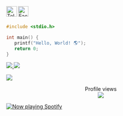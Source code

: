 

<!-- ### Hi there 👋 -->
<!-- ### Hello, World! 🌎 -->

<a href="https://t.me/starkdmi">
  <img align="left" alt="Telegram" width="28px" src="https://upload.wikimedia.org/wikipedia/commons/8/82/Telegram_logo.svg" />
</a>

<a href="https://www.facebook.com/starkdmi">
  <img align="left" alt="Facebook" width="28px" src="https://upload.wikimedia.org/wikipedia/commons/5/51/Facebook_f_logo_%282019%29.svg"/>
</a>

<!--<a href="https://www.instagram.com/starkdmi">
  <img align="left" alt="Instagram" width="22px" src="https://cdn.jsdelivr.net/npm/simple-icons@v3/icons/instagram.svg" />
</a>-->




</br>
</br>

```C
#include <stdio.h>

int main() {
   printf("Hello, World! 🌎");
   return 0;
}
```

<!--&theme=onedark "-->
<a href="https://github.com/starkdmi/README.md2">
  <img src="https://github-readme-stats.vercel.app/api/top-langs/?username=starkdmi&layout=compact&hide=Visual%20Basic,Logos,PHP" />
</a>

<a href="https://github.com/starkdmi/README.md">
   <img src="https://github-readme-stats.vercel.app/api?username=starkdmi&count_private=true&include_all_commits=true&hide_rank=true&line_height=22 &hide=contribs,prs,issues&show_icons=true&icon_color=3080ee" />
</a>

</br>
<p align="left">
  <img src="https://komarev.com/ghpvc/?username=starkdmi" />
</p>

<p align="center"> 
  Profile views<br>
  <img src="https://profile-counter.glitch.me/starkdmi/count.svg" />
</p>

<!-- Random Image -->
<!-- <img src="https://source.unsplash.com/random/800x400" /> -->

<!-- Random Fact -->
<!-- https://uselessfacts.jsph.pl/random.txt -->

<!-- Spotify -->
<a href="https://spotify-now-playing.vercel.app/api/spotify-now-playing">
  <img alt="Now playing Spotify" src="https://spotify-now-playing.vercel.app/api/spotify-now-playing"/>
</a>


<!--<a href="https://github.com/starkdmi/Multi-Messenger-Bot-2">
  <img align="left" src="https://github-readme-stats.vercel.app/api/pin/?username=starkdmi&repo=Multi-Messenger-Bot-2&show_owner=false" />
</a>-->


<!--<table cellspacing="0" cellpadding="0" style="border:none;border-collapse: collapse;">
  <tr>
    <th>
      <img align="left" src="https://github-readme-stats.vercel.app/api?username=starkdmi&count_private=true&include_all_commits=true&hide_rank=true&line_height=22&show_icons=true&hide=contribs,prs,issues" />
      </th>
    <th><img src="https://github-readme-stats.vercel.app/api/top-langs/?username=starkdmi&layout=compact&hide=Visual%20Basic,Logos,PHP" /></th> 
  </tr>
</table>-->



<!--<p align="left">
  <img src="https://komarev.com/ghpvc/?username=starkdmi" alt="reisub0" />
</p>-->

<!-- - ![#f03c15](https://placehold.it/150/ffffff/ff0000?text=hello) -->

<!--
![My github stats](https://github-readme-stats.vercel.app/api?username=starkdmi&theme=onedark&count_private=true&hide=contribs,prs)
[![Top Langs](https://github-readme-stats.vercel.app/api/top-langs/?username=starkdmi&layout=compact&hide=Visual%20Basic,Logos,PHP)](https://github.com/starkdmi) 
[![MultiMessengerBot](https://github-readme-stats.vercel.app/api/pin/?username=starkdmi&repo=Multi-Messenger-Bot-2&show_owner=true&theme=onedark)](https://github.com/starkdmi/Multi-Messenger-Bot-2) 
-->

<!--![Cover](https://raw.githubusercontent.com/starkdmi/starkdmi/master/poster.jpg)-->

<!--
**starkdmi/starkdmi** is a ✨ _special_ ✨ repository because its `README.md` (this file) appears on your GitHub profile.

Here are some ideas to get you started:

- 🔭 I’m currently working on ...
- 🌱 I’m currently learning ...
- 👯 I’m looking to collaborate on ...
- 🤔 I’m looking for help with ...
- 💬 Ask me about ...
- 📫 How to reach me: ...
- 😄 Pronouns: ...
- ⚡ Fun fact: ...
-->

